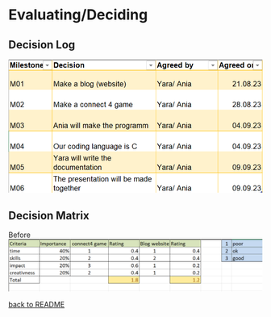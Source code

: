 # Evaluating/Deciding

## Decision Log
<img src="03_Resources/DecisionLog.png">
<br>

## Decision Matrix
Before
<img src="03_Resources/DecisionMatrix.png">



[back to README](README.md)
